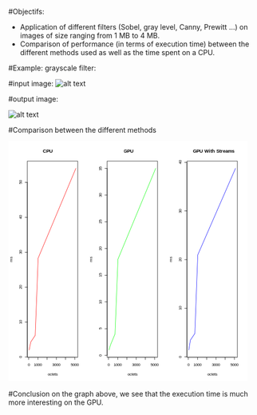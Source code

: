 #Objectifs:
- Application of different filters (Sobel, gray level, Canny, Prewitt ...) on images of size ranging from 1 MB to 4 MB.
- Comparison of performance (in terms of execution time) between the different methods used as well as the time spent on a CPU.

#Example: grayscale filter:

#input image:
![alt text](https://github.com/Nano2018/GPGPU/blob/main/Images/4v9mo.jpg)

#output image:

![alt text](https://github.com/Nano2018/GPGPU/blob/main/grayscale/out.jpg)

#Comparison between the different methods

![alt text](https://github.com/Nano2018/GPGPU/blob/main/grayscale.png)

#Conclusion
on the graph above, we see that the execution time is much more interesting on the GPU. 